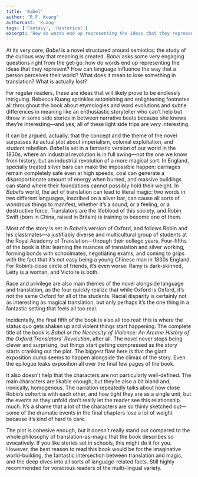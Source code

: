 ```yaml
---
title: 'Babel'
author: 'R.F. Kuang'
authorLast: 'Kuang'
tags: ['Fantasy', 'Historical']
excerpt: 'How do words end up representing the ideas that they represent? How can language influence the way that a person perceives their world? What does it mean to lose something in translation? What is actually lost?'
---
```


At its very core, *Babel* is a novel structured around semiotics: the study of the curious way that meaning is created. *Babel* asks some very engaging questions right from the get-go: how do words end up representing the ideas that they represent? How can language influence the way that a person perceives their world? What does it mean to lose something in translation? What is actually lost?

For regular readers, these are ideas that will likely prove to be endlessly intriguing. Rebecca Kuang sprinkles astonishing and enlightening footnotes all throughout the book about etymologies and word evolutions and subtle differences in meaning like an enthusiastic storyteller who can’t help but throw in some side stories in between narrative beats because she knows they’re interesting&mdash;and yes, all of these light side trips are *very* interesting.

It can be argued, actually, that the concept and the theme of the novel surpasses its actual plot about imperialism, colonial exploitation, and student rebellion. *Babel* is set in a fantastic version of our world in the 1830s, where an industrial revolution is in full swing&mdash;not the one we know from history, but an industrial revolution of a more magical sort. In England, specially treated silver bars can make the impossible happen: carriages remain completely safe even at high speeds, coal can generate a disproportionate amount of energy when burned, and massive buildings can stand where their foundations cannot possibly hold their weight. In *Babel*’s world, the act of translation can lead to literal magic: two words in two different languages, inscribed on a silver bar, can cause all sorts of wondrous things to manifest, whether it’s a sound, or a feeling, or a destructive force. Translators are the lifeblood of this society, and Robin Swift (born in China, raised in Britain) is training to become one of them.

Most of the story is set in *Babel*’s version of Oxford, and follows Robin and his classmates&mdash;a justifiably diverse and multicultural group of students at the Royal Academy of Translation&mdash;through their college years. Four-fifths of the book is this: learning the nuances of translation and silver working, forming bonds with schoolmates, negotiating exams, and coming to grips with the fact that it’s not easy being a young Chinese man in 1830s England. For Robin’s close circle of friends, it’s even worse: Ramy is dark-skinned, Letty is a woman, and Victoire is both.

Race and privilege are also main themes of the novel alongside language and translation, as the four quickly realize that while Oxford is Oxford, it’s not the same Oxford for all of the students. Racial disparity is certainly not as interesting as magical translation, but only perhaps it’s the one thing in a fantastic setting that feels all too real.

Incidentally, the final fifth of the book is also all too real: this is where the status quo gets shaken up and violent things start happening. The complete title of the book is *Babel or the Necessity of Violence: An Arcane History of the Oxford Translators’ Revolution*, after all. The novel never stops being clever and surprising, but things start getting compressed as the story starts cranking out the plot. The biggest flaw here is that the giant exposition dump seems to happen alongside the climax of the story. Even the epilogue leaks exposition all over the final few pages of the book.

It also doesn’t help that the characters are not particularly well-defined. The main characters are likable enough, but they’re also a bit bland and, ironically, homogenous. The narration repeatedly talks about how close Robin’s cohort is with each other, and how tight they are as a single unit, but the events as they unfold don’t really let the reader see this relationship much. It’s a shame that a lot of the characters are so thinly sketched out&mdash;some of the dramatic events in the final chapters lose a lot of weight because it’s kind of hard to care.

The plot is cohesive enough, but it doesn’t really stand out compared to the whole philosophy of translation-as-magic that the book describes so evocatively. If you like stories set in schools, this might do it for you. However, the best reason to read this book would be for the imaginative world-building, the fantastic intersection between translation and magic, and the deep dives into all sorts of language-related facts. Still highly recommended for voracious readers of the multi-lingual variety.